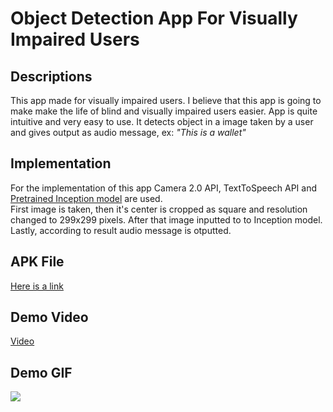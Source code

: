 # Object Detection App For Visually Impaired Users

## Descriptions
This app made for visually impaired users. I believe that this app is going to make make the life of blind and visually impaired users easier. App is quite intuitive and very easy to use. It detects object in a image taken by a user and gives output as audio message, ex: *"This is a wallet"*

## Implementation
For the implementation of this app Camera 2.0 API, TextToSpeech API and [Pretrained Inception model](https://www.tensorflow.org/lite/guide/hosted_models) are used.  
First image is taken, then it's center is cropped as square and resolution changed to 299x299 pixels. After that image inputted to to Inception model. Lastly, according to result audio message is otputted.  

## APK File
[Here is a link](https://drive.google.com/file/d/1kpsvyT1a3TWPt4yZkfBX1aOK5jbAPOvd/view?usp=sharing)

## Demo Video
[Video](https://www.youtube.com/watch?v=oz6v_al72ko&feature=youtu.be)

## Demo GIF
![](assets/demo.gif)
